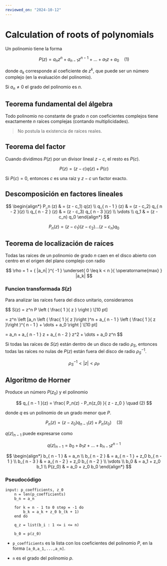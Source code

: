 ```yaml
---
reviewed_on: "2024-10-12"
---
```


# Calculation of roots of polynomials

Un polinomio tiene la forma

$$
P(z) = a_n z^n + a_{ n - 1 } z^{ n - 1 } + \dots + a_1 z + a_0 \quad (1)
$$

donde $a_k$ corresponde al coeficiente de $z^k$, que puede ser un número complejo (en la evaluación del polinomio).

Si $a_n \neq 0$ el grado del polinomio es $n$.

## Teorema fundamental del álgebra

Todo polinomio no constante de grado $n$ con coeficientes complejos tiene exactamente $n$ raíces complejas (contando multiplicidades).

> No postula la existencia de raíces reales.

## Teorema del factor

Cuando dividimos $P(z)$ por un divisor lineal $z - c$, el resto es $P(c)$.

$$
P(z) = (z - c) q(z) + P(c)
$$

Si $P(c) = 0$, entonces $c$ es una raiz y $z - c$ un factor exacto.

## Descomposición en factores lineales

$$
\begin{align*}
    P_n (z)         & = (z - c_1) q(z) \\
    q_{ n - 1 } (z) & = (z - c_2) q_{ n - 2 }(z) \\
    q_{ n - 2 } (z) & = (z - c_3) q_{ n - 3 }(z) \\
    \vdots \\
    q_1             & = (z - c_n) q_0
\end{align*}
$$

$$
P_n(z) = (z - c_1) (z - c_2) \dots (z - c_n) q_0
$$

## Teorema de localización de raíces

Todas las raíces de un polinomio de grado $n$ caen en el disco abierto con centro en el origen del plano complejo con radio

$$
\rho = 1 + { |a_n| }^{ -1 } \underset{ 0 \leq k < n }{ \operatorname{max} } |a_k|
$$

### Funcion transformada $S(z)$

Para analizar las raíces fuera del disco unitario, consideramos

$$
S(z) = z^n P \left ( \frac{ 1 }{ z } \right ) \\[10 pt]

= z^n \left [a_n \left ( \frac{ 1 }{ z }\right )^n + a_{ n - 1 } \left ( \frac{ 1 }{ z }\right )^{ n - 1 } + \dots + a_0 \right ] \\[10 pt]

= a_n + a_{ n - 1 } z + a_{ n - 2 } z^2 + \dots + a_0 z^n
$$

Si todas las raíces de $S(z)$ están dentro de un disco de radio $\rho_S$, entonces todas las raíces no nulas de $P(z)$ están fuera del disco de radio ${ \rho_S }^{ -1 }$.

$$
{ \rho_S }^{ -1 } < |z| < \rho_P
$$

## Algoritmo de Horner

Produce un número $P(z_0)$ y el polinomio

$$
q_{ n - 1 }(z) = \frac{ P_n(z) - P_n(z_0) }{ z - z_0 } \quad (2)
$$

donde $q$ es un polinomio de un grado menor que $P$.

$$
P_n(z) = (z - z_0) q_{ n - 1 }(z) + P_n(z_0) \quad (3)
$$

$q(z)_{ n - 1 }$ puede expresarse como

$$
q(z)_{ n - 1 } = b_0 + b_1 z + \dots + b_{ n - 1 } z^{ n - 1 }
$$

$$
\begin{align*}
    b_{ n - 1 } & = a_n \\
    b_{ n - 2 } & = a_{ n - 1 } + z_0 b_{ n - 1 } \\
    b_{ n - 3 } & = a_{ n - 2 } + z_0 b_{ n - 2 } \\
    \vdots \\
    b_0         & = a_1 + z_0 b_1 \\
    P(z_0)      & = a_0 + z_0 b_0
\end{align*}
$$

### Pseudocódigo

```
input: p_coefficients, z_0
    n = len(p_coefficients)
    b_n = a_n

    for k = n - 1 to 0 step = -1 do
        b_k = a_k + z_0 b_(k + 1)
    end do

    q_z = list(b_i : 1 <= i <= n)

    b_0 = p(z_0)
```

- `p_coefficients` es la lista con los coeficientes del polinomio $P$, en la forma `[a_0,a_1,...,a_n]`.

- `n` es el grado del polinomio $p$.
